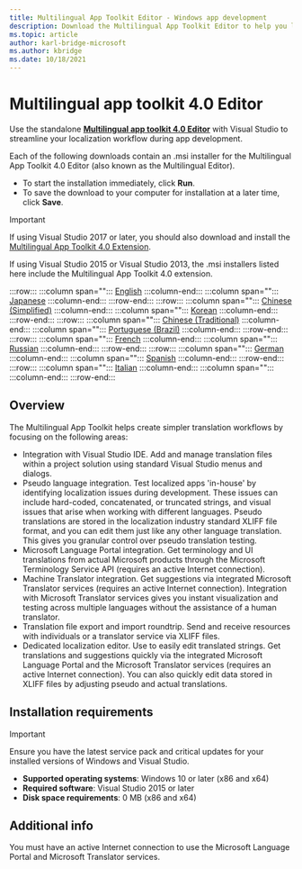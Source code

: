 ```yaml
---
title: Multilingual App Toolkit Editor - Windows app development
description: Download the Multilingual App Toolkit Editor to help you localize your apps with localization file management, translation support, and editing tools.
ms.topic: article
author: karl-bridge-microsoft
ms.author: kbridge
ms.date: 10/18/2021
---
```


# Multilingual app toolkit 4.0 Editor

Use the standalone [**Multilingual app toolkit 4.0 Editor**](use-mat.md) with Visual Studio to streamline your localization workflow during app development.

Each of the following downloads contain an .msi installer for the Multilingual App Toolkit 4.0 Editor (also known as the Multilingual Editor).

- To start the installation immediately, click **Run**.
- To save the download to your computer for installation at a later time, click **Save**.

> [!Important]
> If using Visual Studio 2017 or later, you should also download and install the [Multilingual App Toolkit 4.0 Extension](https://marketplace.visualstudio.com/items?itemName=MultilingualAppToolkit.MultilingualAppToolkit-18308).
>
> If using Visual Studio 2015 or Visual Studio 2013, the .msi installers listed here include the Multilingual App Toolkit 4.0 extension.

:::row:::
   :::column span="":::
      [English](https://go.microsoft.com/fwlink/p/?LinkID=245767&amp;clcid=0x409)
   :::column-end:::
   :::column span="":::
      [Japanese](https://go.microsoft.com/fwlink/p/?LinkID=245767&amp;clcid=0x411)
   :::column-end:::
:::row-end:::
:::row:::
   :::column span="":::
      [Chinese (Simplified)](https://go.microsoft.com/fwlink/p/?LinkID=245767&amp;clcid=0x804)
   :::column-end:::
   :::column span="":::
      [Korean](https://go.microsoft.com/fwlink/p/?LinkID=245767&amp;clcid=0x412)
   :::column-end:::
:::row-end:::
:::row:::
   :::column span="":::
      [Chinese (Traditional)](https://go.microsoft.com/fwlink/p/?LinkID=245767&amp;clcid=0x404)
   :::column-end:::
   :::column span="":::
      [Portuguese (Brazil)](https://go.microsoft.com/fwlink/p/?LinkID=245767&amp;clcid=0x416)
   :::column-end:::
:::row-end:::
:::row:::
   :::column span="":::
      [French](https://go.microsoft.com/fwlink/p/?LinkID=245767&amp;clcid=0x40c)
   :::column-end:::
   :::column span="":::
      [Russian](https://go.microsoft.com/fwlink/p/?LinkID=245767&amp;clcid=0x419)
   :::column-end:::
:::row-end:::
:::row:::
   :::column span="":::
      [German](https://go.microsoft.com/fwlink/p/?LinkID=245767&amp;clcid=0x407)
   :::column-end:::
   :::column span="":::
      [Spanish](https://go.microsoft.com/fwlink/p/?LinkID=245767&amp;clcid=0x40a)
   :::column-end:::
:::row-end:::
:::row:::
   :::column span="":::
      [Italian](https://go.microsoft.com/fwlink/p/?LinkID=245767&amp;clcid=0x410)
   :::column-end:::
   :::column span="":::
   :::column-end:::
:::row-end:::

## Overview

The Multilingual App Toolkit helps create simpler translation workflows by focusing on the following areas:

- Integration with Visual Studio IDE. Add and manage translation files within a project solution using standard Visual Studio menus and dialogs.
- Pseudo language integration. Test localized apps 'in-house' by identifying localization issues during development. These issues can include hard-coded, concatenated, or truncated strings, and visual issues that arise when working with different languages. Pseudo translations are stored in the localization industry standard XLIFF file format, and you can edit them just like any other language translation. This gives you granular control over pseudo translation testing.
- Microsoft Language Portal integration. Get terminology and UI translations from actual Microsoft products through the Microsoft Terminology Service API (requires an active Internet connection).
- Machine Translator integration. Get suggestions via integrated Microsoft Translator services (requires an active Internet connection). Integration with Microsoft Translator services gives you instant visualization and testing across multiple languages without the assistance of a human translator.
- Translation file export and import roundtrip. Send and receive resources with individuals or a translator service via XLIFF files.
- Dedicated localization editor. Use to easily edit translated strings. Get translations and suggestions quickly via the integrated Microsoft Language Portal and the Microsoft Translator services (requires an active Internet connection). You can also quickly edit data stored in XLIFF files by adjusting pseudo and actual translations.

## Installation requirements

> [!IMPORTANT]
> Ensure you have the latest service pack and critical updates for your installed versions of Windows and Visual Studio.

- **Supported operating systems**: Windows 10 or later (x86 and x64)
- **Required software**: Visual Studio 2015 or later
- **Disk space requirements**: 0 MB (x86 and x64)

## Additional info

You must have an active Internet connection to use the Microsoft Language Portal and Microsoft Translator services.
